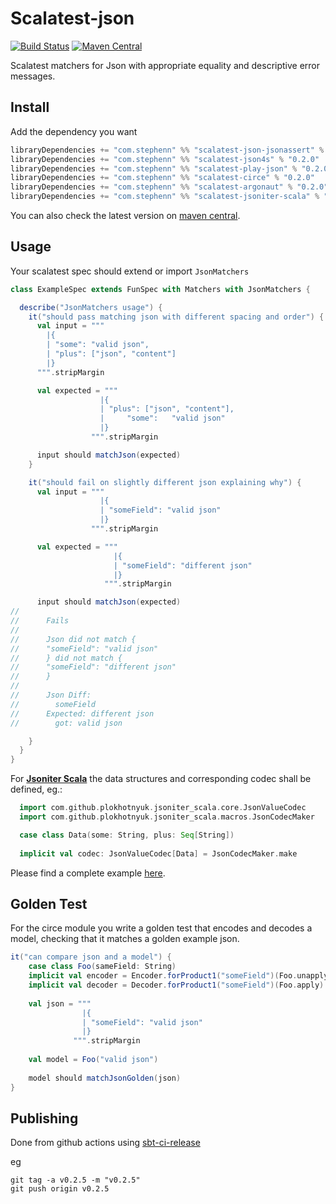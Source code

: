 Scalatest-json
===
[![Build Status](https://travis-ci.org/stephennancekivell/scalatest-json.svg?branch=master)](https://travis-ci.org/stephennancekivell/scalatest-json)
[![Maven Central](https://maven-badges.herokuapp.com/maven-central/com.stephenn/scalatest-argonaut_2.13/badge.svg)](https://maven-badges.herokuapp.com/maven-central/com.stephenn/scalatest-argonaut_2.13)


Scalatest matchers for Json with appropriate equality and descriptive error messages.

Install
---

Add the dependency you want
```sbt
libraryDependencies += "com.stephenn" %% "scalatest-json-jsonassert" % "0.2.0"
libraryDependencies += "com.stephenn" %% "scalatest-json4s" % "0.2.0"
libraryDependencies += "com.stephenn" %% "scalatest-play-json" % "0.2.0"
libraryDependencies += "com.stephenn" %% "scalatest-circe" % "0.2.0"
libraryDependencies += "com.stephenn" %% "scalatest-argonaut" % "0.2.0"
libraryDependencies += "com.stephenn" %% "scalatest-jsoniter-scala" % "0.2.0"
```

You can also check the latest version on [maven central](https://search.maven.org/search?q=com.stephenn%20scalatest).

Usage
---
Your scalatest spec should extend or import `JsonMatchers`

```scala
class ExampleSpec extends FunSpec with Matchers with JsonMatchers {

  describe("JsonMatchers usage") {
    it("should pass matching json with different spacing and order") {
      val input = """
        |{
        | "some": "valid json",
        | "plus": ["json", "content"]
        |}
      """.stripMargin

      val expected = """
                    |{
                    | "plus": ["json", "content"],
                    |     "some":   "valid json"
                    |}
                  """.stripMargin

      input should matchJson(expected)
    }

    it("should fail on slightly different json explaining why") {
      val input = """
                    |{
                    | "someField": "valid json"
                    |}
                  """.stripMargin

      val expected = """
                       |{
                       | "someField": "different json"
                       |}
                     """.stripMargin

      input should matchJson(expected)
//
//      Fails
//
//      Json did not match {
//      "someField": "valid json"
//      } did not match {
//      "someField": "different json"
//      }
//
//      Json Diff:
//        someField
//      Expected: different json
//        got: valid json

    }
  }
}

```

For **[Jsoniter Scala](https://github.com/plokhotnyuk/jsoniter-scala)** the data structures and corresponding codec shall be defined, eg.:

```scala
  import com.github.plokhotnyuk.jsoniter_scala.core.JsonValueCodec
  import com.github.plokhotnyuk.jsoniter_scala.macros.JsonCodecMaker

  case class Data(some: String, plus: Seq[String])
  
  implicit val codec: JsonValueCodec[Data] = JsonCodecMaker.make
```

Please find a complete example [here](jsoniter-scala/src/test/scala/com/stephenn/scalatest/jsoniterscala/ExampleSpec.scala).

Golden Test
---
For the circe module you write a golden test that encodes and decodes a model, checking that it matches a golden example json.
```scala
it("can compare json and a model") {
    case class Foo(sameField: String)
    implicit val encoder = Encoder.forProduct1("someField")(Foo.unapply)
    implicit val decoder = Decoder.forProduct1("someField")(Foo.apply)
    
    val json = """
                |{
                | "someField": "valid json"
                |}
              """.stripMargin
    
    val model = Foo("valid json")
    
    model should matchJsonGolden(json)
}
```

Publishing
---
Done from github actions using [sbt-ci-release](https://github.com/olafurpg/sbt-ci-release)

eg
```
git tag -a v0.2.5 -m "v0.2.5"
git push origin v0.2.5
```